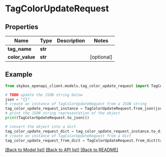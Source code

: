# TagColorUpdateRequest


## Properties

Name | Type | Description | Notes
------------ | ------------- | ------------- | -------------
**tag_name** | **str** |  | 
**color_value** | **str** |  | [optional] 

## Example

```python
from skybox_openapi_client.models.tag_color_update_request import TagColorUpdateRequest

# TODO update the JSON string below
json = "{}"
# create an instance of TagColorUpdateRequest from a JSON string
tag_color_update_request_instance = TagColorUpdateRequest.from_json(json)
# print the JSON string representation of the object
print(TagColorUpdateRequest.to_json())

# convert the object into a dict
tag_color_update_request_dict = tag_color_update_request_instance.to_dict()
# create an instance of TagColorUpdateRequest from a dict
tag_color_update_request_from_dict = TagColorUpdateRequest.from_dict(tag_color_update_request_dict)
```
[[Back to Model list]](../README.md#documentation-for-models) [[Back to API list]](../README.md#documentation-for-api-endpoints) [[Back to README]](../README.md)



